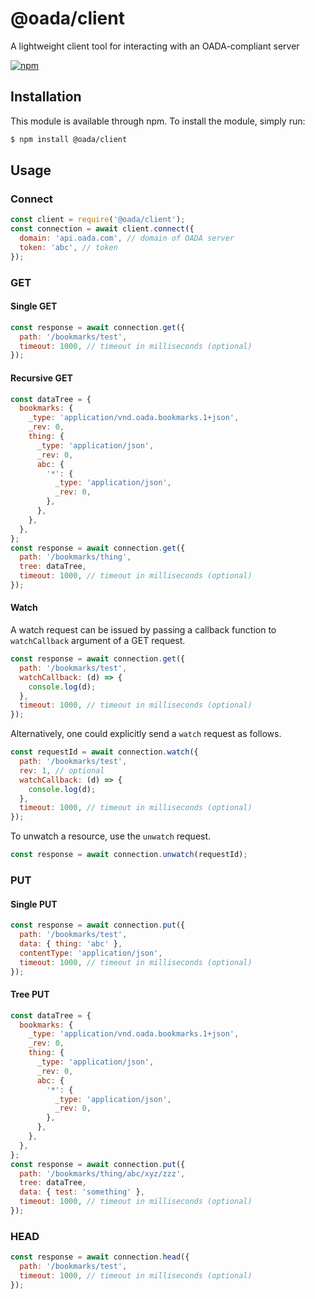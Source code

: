 # @oada/client

A lightweight client tool for interacting with an OADA-compliant server

[![npm](https://img.shields.io/npm/v/@oada/client)](https://www.npmjs.com/package/@oada/client)

## Installation

This module is available through npm. To install the module, simply run:

```bash
$ npm install @oada/client
```

## Usage

### Connect

```javascript
const client = require('@oada/client');
const connection = await client.connect({
  domain: 'api.oada.com', // domain of OADA server
  token: 'abc', // token
});
```

### GET

#### Single GET

```javascript
const response = await connection.get({
  path: '/bookmarks/test',
  timeout: 1000, // timeout in milliseconds (optional)
});
```

#### Recursive GET

```javascript
const dataTree = {
  bookmarks: {
    _type: 'application/vnd.oada.bookmarks.1+json',
    _rev: 0,
    thing: {
      _type: 'application/json',
      _rev: 0,
      abc: {
        '*': {
          _type: 'application/json',
          _rev: 0,
        },
      },
    },
  },
};
const response = await connection.get({
  path: '/bookmarks/thing',
  tree: dataTree,
  timeout: 1000, // timeout in milliseconds (optional)
});
```

#### Watch

A watch request can be issued by passing a callback function to `watchCallback` argument of a GET request.

```javascript
const response = await connection.get({
  path: '/bookmarks/test',
  watchCallback: (d) => {
    console.log(d);
  },
  timeout: 1000, // timeout in milliseconds (optional)
});
```

Alternatively, one could explicitly send a `watch` request as follows.

```javascript
const requestId = await connection.watch({
  path: '/bookmarks/test',
  rev: 1, // optional
  watchCallback: (d) => {
    console.log(d);
  },
  timeout: 1000, // timeout in milliseconds (optional)
});
```

To unwatch a resource, use the `unwatch` request.

```javascript
const response = await connection.unwatch(requestId);
```

### PUT

#### Single PUT

```javascript
const response = await connection.put({
  path: '/bookmarks/test',
  data: { thing: 'abc' },
  contentType: 'application/json',
  timeout: 1000, // timeout in milliseconds (optional)
});
```

#### Tree PUT

```javascript
const dataTree = {
  bookmarks: {
    _type: 'application/vnd.oada.bookmarks.1+json',
    _rev: 0,
    thing: {
      _type: 'application/json',
      _rev: 0,
      abc: {
        '*': {
          _type: 'application/json',
          _rev: 0,
        },
      },
    },
  },
};
const response = await connection.put({
  path: '/bookmarks/thing/abc/xyz/zzz',
  tree: dataTree,
  data: { test: 'something' },
  timeout: 1000, // timeout in milliseconds (optional)
});
```

### HEAD

```javascript
const response = await connection.head({
  path: '/bookmarks/test',
  timeout: 1000, // timeout in milliseconds (optional)
});
```
